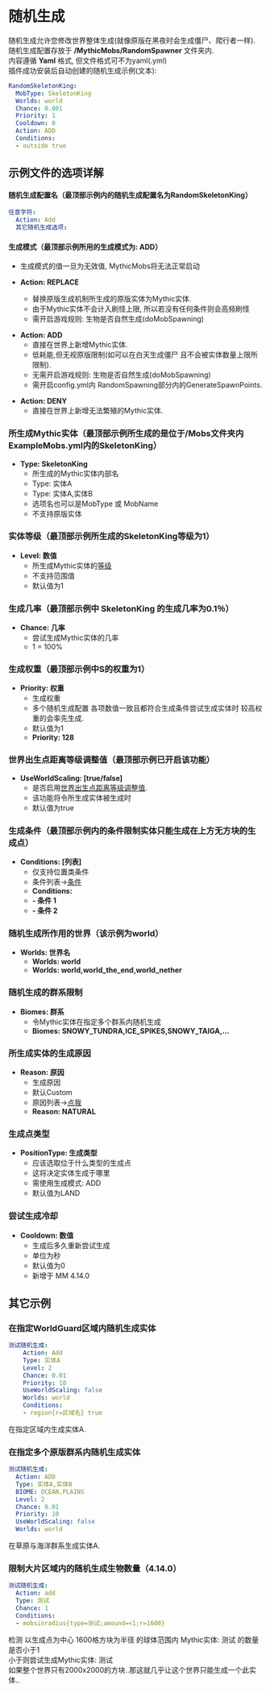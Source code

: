 随机生成
===================

随机生成允许您修改世界整体生成(就像原版在黑夜时会生成僵尸、爬行者一样).  
随机生成配置存放于 **/MythicMobs/RandomSpawner** 文件夹内.  
内容遵循 **Yaml** 格式, 但文件格式可不为yaml(.yml)  
插件成功安装后自动创建的随机生成示例(文本):
```yaml
RandomSkeletonKing:
  MobType: SkeletonKing
  Worlds: world
  Chance: 0.001
  Priority: 1
  Cooldown: 0
  Action: ADD
  Conditions:
  - outside true
```

示例文件的选项详解
-----------------

#### 随机生成配置名（最顶部示例内的随机生成配置名为RandomSkeletonKing）

```yaml
任意字符:
  Action: Add
  其它随机生成选项:
```

#### 生成模式（最顶部示例所用的生成模式为: ADD）

-   生成模式的值一旦为无效值, MythicMobs将无法正常启动

-   **Action: REPLACE**
    -   替换原版生成机制所生成的原版实体为Mythic实体.
    -   由于Mythic实体不会计入刷怪上限, 所以若没有任何条件则会高频刷怪
    -   需开启游戏规则: 生物是否自然生成(doMobSpawning)
        
        

<!-- -->

-   **Action: ADD**
    -   直接在世界上新增Mythic实体.
    -   低耗能,但无视原版限制(如可以在白天生成僵尸 且不会被实体数量上限所限制).
    -   无需开启游戏规则: 生物是否自然生成(doMobSpawning)
    -   需开启config.yml内 RandomSpawning部分内的GenerateSpawnPoints.

<!-- -->

-   **Action: DENY**
    -   直接在世界上新增无法繁殖的Mythic实体.

### 所生成Mythic实体（最顶部示例所生成的是位于/Mobs文件夹内 ExampleMobs.yml内的SkeletonKing）
-   **Type: SkeletonKing**
    -   所生成的Mythic实体内部名
    -   Type: 实体A
    -   Type: 实体A,实体B
    -   选项名也可以是MobType 或 MobName
    -   不支持原版实体

### 实体等级（最顶部示例所生成的SkeletonKing等级为1）

-   **Level: 数值**
    -   所生成Mythic实体的[等级](/实体/等级)
    -   不支持范围值
    -   默认值为1

### 生成几率（最顶部示例中 SkeletonKing 的生成几率为0.1％）

-   **Chance: 几率**
    -   尝试生成Mythic实体的几率
    -   1 = 100%

### 生成权重（最顶部示例中S的权重为1）

-   **Priority: 权重**
    -   生成权重
    -   多个随机生成配置 各项数值一致且都符合生成条件尝试生成实体时
        较高权重的会率先生成.
    -   默认值为1
    -   **Priority: 128**

### 世界出生点距离等级调整值（最顶部示例已开启该功能）

-   **UseWorldScaling: \[true/false\]**
    -   是否启用[世界出生点距离等级调整值](实体/等级).
    -   该功能将令所生成实体被生成时
    -   默认值为true

### 生成条件（最顶部示例内的条件限制实体只能生成在上方无方块的生成点）

-   **Conditions: \[列表\]**
    -   仅支持位置类条件
    -   条件列表->[条件](/条件)
    -   **Conditions:**
    -   **- 条件 1**
    -   **- 条件 2**

### 随机生成所作用的世界（该示例为world）

-   **Worlds: 世界名**
    -   **Worlds: world**
    -   **Worlds: world,world\_the\_end,world\_nether**

### 随机生成的群系限制

-   **Biomes: 群系**
    -   令Mythic实体在指定多个群系内随机生成
    -   **Biomes: SNOWY\_TUNDRA,ICE\_SPIKES,SNOWY\_TAIGA,...**

### 所生成实体的生成原因

-   **Reason: 原因**
    -   生成原因
    -   默认Custom
    -   原因列表->[点我](https://hub.spigotmc.org/javadocs/bukkit/org/bukkit/event/entity/CreatureSpawnEvent.SpawnReason.html)
    -   **Reason: NATURAL**

### 生成点类型

-   **PositionType: 生成类型**
    -   应该选取位于什么类型的生成点
    -   这将决定实体生成于哪里
    -   需使用生成模式: ADD
    -   默认值为LAND

### 尝试生成冷却

-   **Cooldown: 数值**
    -   生成后多久重新尝试生成
    -   单位为秒
    -   默认值为0
    -   新增于 MM 4.14.0

其它示例
---------------

### 在指定WorldGuard区域内随机生成实体

```yml
测试随机生成:
    Action: Add
    Type: 实体A
    Level: 2
    Chance: 0.01
    Priority: 10
    UseWorldScaling: false
    Worlds: world
    Conditions:
    - region{r=区域名} true
```

在指定区域内生成实体A.

### 在指定多个原版群系内随机生成实体

```yml
测试随机生成:
  Action: ADD
  Type: 实体A,实体B
  BIOME: OCEAN,PLAINS
  Level: 2
  Chance: 0.01
  Priority: 10
  UseWorldScaling: false
  Worlds: world
```

在草原与海洋群系生成实体A.

### 限制大片区域内的随机生成生物数量（4.14.0）

```yml
测试随机生成:
  Action: add
  Type: 测试
  Chance: 1
  Conditions:
  - mobsinradius{type=测试;amound=<1;r=1600}
```

检测 以生成点为中心 1600格方块为半径 的球体范围内
Mythic实体: 测试 的数量是否小于1  
小于则尝试生成Mythic实体: 测试  
如果整个世界只有2000x2000的方块..那这就几乎让这个世界只能生成一个此实体..